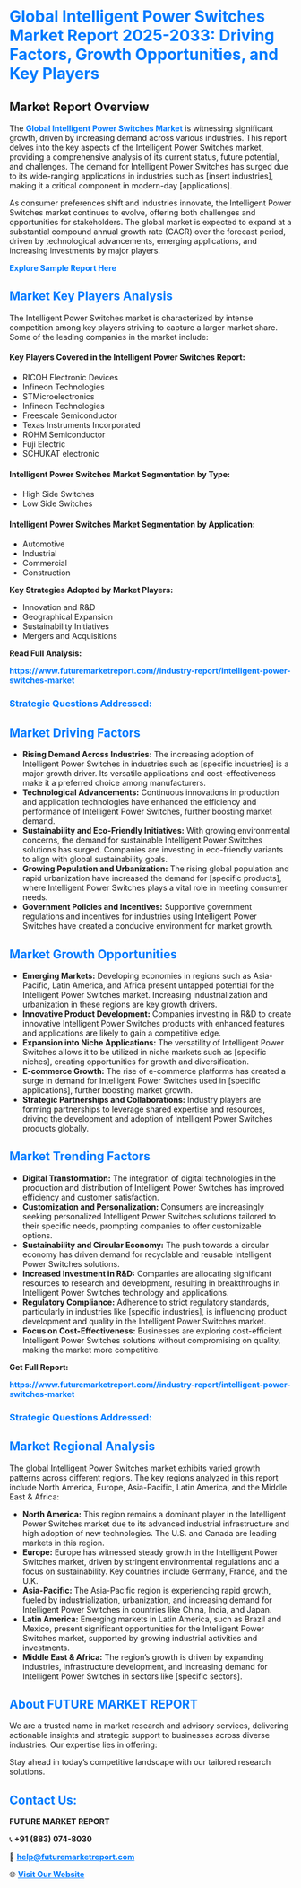 <h1 style="color: #007BFF;">Global Intelligent Power Switches Market Report 2025-2033: Driving Factors, Growth Opportunities, and Key Players</h1>

<section id="overview">
<h2>Market Report Overview</h2>
<p>The <a href="https://www.futuremarketreport.com//industry-report/intelligent-power-switches-market" style="color: #007BFF; text-decoration: none;"><strong>Global Intelligent Power Switches Market</strong></a> is witnessing significant growth, driven by increasing demand across various industries. This report delves into the key aspects of the Intelligent Power Switches market, providing a comprehensive analysis of its current status, future potential, and challenges. The demand for Intelligent Power Switches has surged due to its wide-ranging applications in industries such as [insert industries], making it a critical component in modern-day [applications].</p>
<p>As consumer preferences shift and industries innovate, the Intelligent Power Switches market continues to evolve, offering both challenges and opportunities for stakeholders. The global market is expected to expand at a substantial compound annual growth rate (CAGR) over the forecast period, driven by technological advancements, emerging applications, and increasing investments by major players.</p>
</section>

<section id="overview">
<p><a href="https://www.futuremarketreport.com//request-sample/reportId=46602" style="color: #007BFF; text-decoration: none;"><strong>Explore Sample Report Here</strong></a></p>
</section>

<section id="key-players">
<h2 style="color: #007BFF;">Market Key Players Analysis</h2>
<p>The Intelligent Power Switches market is characterized by intense competition among key players striving to capture a larger market share. Some of the leading companies in the market include:</p>
<h4>Key Players Covered in the Intelligent Power Switches Report:</h4>
<ul><li>RICOH Electronic Devices</li><li>Infineon Technologies</li><li>STMicroelectronics</li><li>Infineon Technologies</li><li>Freescale Semiconductor</li><li>Texas Instruments Incorporated</li><li>ROHM Semiconductor</li><li>Fuji Electric</li><li>SCHUKAT electronic</li></ul>
<h4>Intelligent Power Switches Market Segmentation by Type:</h4>
<ul><li>High Side Switches</li><li>Low Side Switches</li></ul>

<h4>Intelligent Power Switches Market Segmentation by Application:</h4>
<ul><li>Automotive</li><li>Industrial</li><li>Commercial</li><li>Construction</li></ul>
<p><strong>Key Strategies Adopted by Market Players:</strong></p>
<ul>
<li>Innovation and R&D</li>
<li>Geographical Expansion</li>
<li>Sustainability Initiatives</li>
<li>Mergers and Acquisitions</li>
</ul>
</section>

<section>
<p><strong>Read Full Analysis: </strong></p><a href="https://www.futuremarketreport.com//industry-report/intelligent-power-switches-market" style="color: #007BFF; text-decoration: none;"><strong>https://www.futuremarketreport.com//industry-report/intelligent-power-switches-market</strong></a>
<h3 style="color: #007BFF;">Strategic Questions Addressed:</h3>
</section>

<section id="driving-factors">
<h2 style="color: #007BFF;">Market Driving Factors</h2>
<ul>
<li><strong>Rising Demand Across Industries:</strong> The increasing adoption of Intelligent Power Switches in industries such as [specific industries] is a major growth driver. Its versatile applications and cost-effectiveness make it a preferred choice among manufacturers.</li>
<li><strong>Technological Advancements:</strong> Continuous innovations in production and application technologies have enhanced the efficiency and performance of Intelligent Power Switches, further boosting market demand.</li>
<li><strong>Sustainability and Eco-Friendly Initiatives:</strong> With growing environmental concerns, the demand for sustainable Intelligent Power Switches solutions has surged. Companies are investing in eco-friendly variants to align with global sustainability goals.</li>
<li><strong>Growing Population and Urbanization:</strong> The rising global population and rapid urbanization have increased the demand for [specific products], where Intelligent Power Switches plays a vital role in meeting consumer needs.</li>
<li><strong>Government Policies and Incentives:</strong> Supportive government regulations and incentives for industries using Intelligent Power Switches have created a conducive environment for market growth.</li>
</ul>
</section>

<section id="growth-opportunities">
<h2 style="color: #007BFF;">Market Growth Opportunities</h2>
<ul>
<li><strong>Emerging Markets:</strong> Developing economies in regions such as Asia-Pacific, Latin America, and Africa present untapped potential for the Intelligent Power Switches market. Increasing industrialization and urbanization in these regions are key growth drivers.</li>
<li><strong>Innovative Product Development:</strong> Companies investing in R&D to create innovative Intelligent Power Switches products with enhanced features and applications are likely to gain a competitive edge.</li>
<li><strong>Expansion into Niche Applications:</strong> The versatility of Intelligent Power Switches allows it to be utilized in niche markets such as [specific niches], creating opportunities for growth and diversification.</li>
<li><strong>E-commerce Growth:</strong> The rise of e-commerce platforms has created a surge in demand for Intelligent Power Switches used in [specific applications], further boosting market growth.</li>
<li><strong>Strategic Partnerships and Collaborations:</strong> Industry players are forming partnerships to leverage shared expertise and resources, driving the development and adoption of Intelligent Power Switches products globally.</li>
</ul>
</section>

<section id="trending-factors">
<h2 style="color: #007BFF;">Market Trending Factors</h2>
<ul>
<li><strong>Digital Transformation:</strong> The integration of digital technologies in the production and distribution of Intelligent Power Switches has improved efficiency and customer satisfaction.</li>
<li><strong>Customization and Personalization:</strong> Consumers are increasingly seeking personalized Intelligent Power Switches solutions tailored to their specific needs, prompting companies to offer customizable options.</li>
<li><strong>Sustainability and Circular Economy:</strong> The push towards a circular economy has driven demand for recyclable and reusable Intelligent Power Switches solutions.</li>
<li><strong>Increased Investment in R&D:</strong> Companies are allocating significant resources to research and development, resulting in breakthroughs in Intelligent Power Switches technology and applications.</li>
<li><strong>Regulatory Compliance:</strong> Adherence to strict regulatory standards, particularly in industries like [specific industries], is influencing product development and quality in the Intelligent Power Switches market.</li>
<li><strong>Focus on Cost-Effectiveness:</strong> Businesses are exploring cost-efficient Intelligent Power Switches solutions without compromising on quality, making the market more competitive.</li>
</ul>
</section>

<section>
<p><strong>Get Full Report: </strong></p><a href="https://www.futuremarketreport.com//industry-report/intelligent-power-switches-market" style="color: #007BFF; text-decoration: none;"><strong>https://www.futuremarketreport.com//industry-report/intelligent-power-switches-market</strong></a>
<h3 style="color: #007BFF;">Strategic Questions Addressed:</h3>
</section>


<section id="regional-analysis">
<h2 style="color: #007BFF;">Market Regional Analysis</h2>
<p>The global Intelligent Power Switches market exhibits varied growth patterns across different regions. The key regions analyzed in this report include North America, Europe, Asia-Pacific, Latin America, and the Middle East & Africa:</p>
<ul>
<li><strong>North America:</strong> This region remains a dominant player in the Intelligent Power Switches market due to its advanced industrial infrastructure and high adoption of new technologies. The U.S. and Canada are leading markets in this region.</li>
<li><strong>Europe:</strong> Europe has witnessed steady growth in the Intelligent Power Switches market, driven by stringent environmental regulations and a focus on sustainability. Key countries include Germany, France, and the U.K.</li>
<li><strong>Asia-Pacific:</strong> The Asia-Pacific region is experiencing rapid growth, fueled by industrialization, urbanization, and increasing demand for Intelligent Power Switches in countries like China, India, and Japan.</li>
<li><strong>Latin America:</strong> Emerging markets in Latin America, such as Brazil and Mexico, present significant opportunities for the Intelligent Power Switches market, supported by growing industrial activities and investments.</li>
<li><strong>Middle East & Africa:</strong> The region’s growth is driven by expanding industries, infrastructure development, and increasing demand for Intelligent Power Switches in sectors like [specific sectors].</li>
</ul>
</section>

<footer>
<h2 style="color: #007BFF;">About FUTURE MARKET REPORT</h2>
<p>We are a trusted name in market research and advisory services, delivering actionable insights and strategic support to businesses across diverse industries. Our expertise lies in offering:</p>

<p>Stay ahead in today’s competitive landscape with our tailored research solutions.</p>

<h2 style="color: #007BFF;">Contact Us:</h2>
<p><strong>FUTURE MARKET REPORT</strong></p>
<p>📞 <strong>+91 (883) 074-8030</strong></p>
<p>📧 <strong><a href="mailto:help@futuremarketreport.com" style="color: #007BFF;">help@futuremarketreport.com</a></strong></p>
<p>🌐 <strong><a href="https://www.futuremarketreport.com/" style="color: #007BFF;">Visit Our Website</a></strong></p>
</footer>